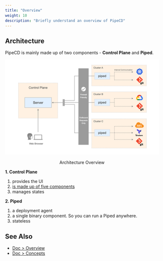 ```yaml
---
title: "Overview"
weight: 10
description: "Briefly understand an overview of PipeCD"
---
```


## Architecture

PipeCD is mainly made up of two components - **Control Plane** and **Piped**.

![architecture-overview](/images/overview/architecture-overview.png)

<p style="text-align: center;">
Architecture Overview
</p>

**1. Control Plane**
   1. provides the UI
   2. [is made up of five components](https://pipecd.dev/docs/user-guide/managing-controlplane/architecture-overview/)
   3. manages states

**2. Piped**
   1. a deployment agent
   2. a single binary component. So you can run a Piped anywhere.
   3. stateless


<!-- ### Why PipeCD has Control Plane and Piped?
<span style='color:red'>TODO: Write here because it's strange for beginners why a CD tool has a Control Plane</span>

- Security
  - xxx
- Scalability in a large organization
  - xxx
- UI?? -->

## See Also

- [Doc > Overview](https://pipecd.dev/docs/overview/)
- [Doc > Concepts](https://pipecd.dev/docs/concepts/)